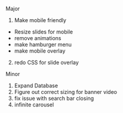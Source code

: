Major

1. Make mobile friendly

- Resize slides for mobile
- remove animations
- make hamburger menu
- make mobile overlay

2. redo CSS for slide overlay

Minor

1. Expand Database
2. Figure out correct sizing for banner video
3. fix issue with search bar closing
4. infinite carousel
